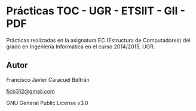 # Prácticas TOC - UGR - ETSIIT - GII - PDF

Prácticas realizadas en la asignatura EC (Estructura de Computadores) del grado en Ingeniería Informática en el curso 2014/2015, UGR.

## Autor

Francisco Javier Caracuel Beltrán

fjcb312@gmail.com

GNU General Public License v3.0
